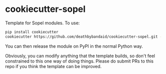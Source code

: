 # cookiecutter-sopel
Template for Sopel modules. To use:

```sh
pip install cookiecutter
cookiecutter https://github.com/deathbybandaid/cookiecutter-sopel.git --checkout dbb
```

You can then release the module on PyPI in the normal Python way.

Obviously, you can modify anything that the template builds, so don't feel
constrained to this one way of doing things. Please do submit PRs to this repo
if you think the template can be improved.
